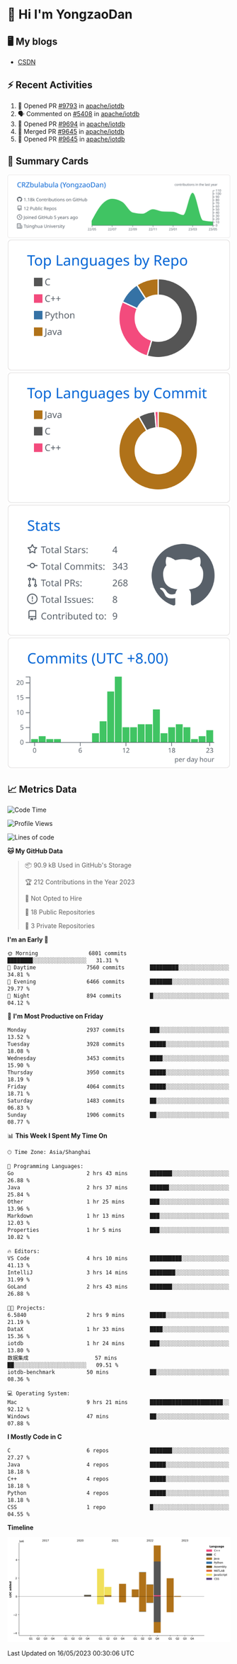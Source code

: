 # 👋 Hi I'm YongzaoDan

## 🖥 My blogs
  + [CSDN](https://blog.csdn.net/CRZbulabula?type=blog)

## ⚡ Recent Activities
<!--START_SECTION:activity-->
1. 💪 Opened PR [#9793](https://github.com/apache/iotdb/pull/9793) in [apache/iotdb](https://github.com/apache/iotdb)
2. 🗣 Commented on [#5408](https://github.com/apache/iotdb/issues/5408) in [apache/iotdb](https://github.com/apache/iotdb)
3. 💪 Opened PR [#9694](https://github.com/apache/iotdb/pull/9694) in [apache/iotdb](https://github.com/apache/iotdb)
4. 🎉 Merged PR [#9645](https://github.com/apache/iotdb/pull/9645) in [apache/iotdb](https://github.com/apache/iotdb)
5. 💪 Opened PR [#9645](https://github.com/apache/iotdb/pull/9645) in [apache/iotdb](https://github.com/apache/iotdb)
<!--END_SECTION:activity-->

## 🎑 Summary Cards

[![](https://raw.githubusercontent.com/CRZbulabula/CRZbulabula/main/profile-summary-card-output/github/0-profile-details.svg)](https://github.com/vn7n24fzkq/github-profile-summary-cards)
[![](https://raw.githubusercontent.com/CRZbulabula/CRZbulabula/main/profile-summary-card-output/github/1-repos-per-language.svg)](https://github.com/vn7n24fzkq/github-profile-summary-cards) [![](https://raw.githubusercontent.com/CRZbulabula/CRZbulabula/main/profile-summary-card-output/github/2-most-commit-language.svg)](https://github.com/vn7n24fzkq/github-profile-summary-cards)
[![](https://raw.githubusercontent.com/CRZbulabula/CRZbulabula/main/profile-summary-card-output/github/3-stats.svg)](https://github.com/vn7n24fzkq/github-profile-summary-cards) [![](https://raw.githubusercontent.com/CRZbulabula/CRZbulabula/main/profile-summary-card-output/github/4-productive-time.svg)](https://github.com/vn7n24fzkq/github-profile-summary-cards)

## 📈 Metrics Data

<!--START_SECTION:waka-->
![Code Time](http://img.shields.io/badge/Code%20Time-120%20hrs%209%20mins-blue)

![Profile Views](http://img.shields.io/badge/Profile%20Views-6-blue)

![Lines of code](https://img.shields.io/badge/From%20Hello%20World%20I%27ve%20Written-17.9%20million%20lines%20of%20code-blue)

**🐱 My GitHub Data** 

> 📦 90.9 kB Used in GitHub's Storage 
 > 
> 🏆 212 Contributions in the Year 2023
 > 
> 🚫 Not Opted to Hire
 > 
> 📜 18 Public Repositories 
 > 
> 🔑 3 Private Repositories 
 > 
**I'm an Early 🐤** 

```text
🌞 Morning                6801 commits        ████████░░░░░░░░░░░░░░░░░   31.31 % 
🌆 Daytime                7560 commits        █████████░░░░░░░░░░░░░░░░   34.81 % 
🌃 Evening                6466 commits        ███████░░░░░░░░░░░░░░░░░░   29.77 % 
🌙 Night                  894 commits         █░░░░░░░░░░░░░░░░░░░░░░░░   04.12 % 
```
📅 **I'm Most Productive on Friday** 

```text
Monday                   2937 commits        ███░░░░░░░░░░░░░░░░░░░░░░   13.52 % 
Tuesday                  3928 commits        █████░░░░░░░░░░░░░░░░░░░░   18.08 % 
Wednesday                3453 commits        ████░░░░░░░░░░░░░░░░░░░░░   15.90 % 
Thursday                 3950 commits        █████░░░░░░░░░░░░░░░░░░░░   18.19 % 
Friday                   4064 commits        █████░░░░░░░░░░░░░░░░░░░░   18.71 % 
Saturday                 1483 commits        ██░░░░░░░░░░░░░░░░░░░░░░░   06.83 % 
Sunday                   1906 commits        ██░░░░░░░░░░░░░░░░░░░░░░░   08.77 % 
```


📊 **This Week I Spent My Time On** 

```text
🕑︎ Time Zone: Asia/Shanghai

💬 Programming Languages: 
Go                       2 hrs 43 mins       ███████░░░░░░░░░░░░░░░░░░   26.88 % 
Java                     2 hrs 37 mins       ██████░░░░░░░░░░░░░░░░░░░   25.84 % 
Other                    1 hr 25 mins        ███░░░░░░░░░░░░░░░░░░░░░░   13.96 % 
Markdown                 1 hr 13 mins        ███░░░░░░░░░░░░░░░░░░░░░░   12.03 % 
Properties               1 hr 5 mins         ███░░░░░░░░░░░░░░░░░░░░░░   10.82 % 

🔥 Editors: 
VS Code                  4 hrs 10 mins       ██████████░░░░░░░░░░░░░░░   41.13 % 
IntelliJ                 3 hrs 14 mins       ████████░░░░░░░░░░░░░░░░░   31.99 % 
GoLand                   2 hrs 43 mins       ███████░░░░░░░░░░░░░░░░░░   26.88 % 

🐱‍💻 Projects: 
6.5840                   2 hrs 9 mins        █████░░░░░░░░░░░░░░░░░░░░   21.19 % 
DataX                    1 hr 33 mins        ████░░░░░░░░░░░░░░░░░░░░░   15.36 % 
iotdb                    1 hr 24 mins        ███░░░░░░░░░░░░░░░░░░░░░░   13.80 % 
数据集成                     57 mins             ██░░░░░░░░░░░░░░░░░░░░░░░   09.51 % 
iotdb-benchmark          50 mins             ██░░░░░░░░░░░░░░░░░░░░░░░   08.36 % 

💻 Operating System: 
Mac                      9 hrs 21 mins       ███████████████████████░░   92.12 % 
Windows                  47 mins             ██░░░░░░░░░░░░░░░░░░░░░░░   07.88 % 
```

**I Mostly Code in C** 

```text
C                        6 repos             ███████░░░░░░░░░░░░░░░░░░   27.27 % 
Java                     4 repos             █████░░░░░░░░░░░░░░░░░░░░   18.18 % 
C++                      4 repos             █████░░░░░░░░░░░░░░░░░░░░   18.18 % 
Python                   4 repos             █████░░░░░░░░░░░░░░░░░░░░   18.18 % 
CSS                      1 repo              █░░░░░░░░░░░░░░░░░░░░░░░░   04.55 % 
```



**Timeline**

![Lines of Code chart](https://raw.githubusercontent.com/CRZbulabula/CRZbulabula/main/assets/bar_graph.png)


 Last Updated on 16/05/2023 00:30:06 UTC
<!--END_SECTION:waka-->

